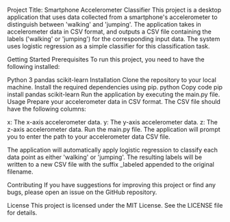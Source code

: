 Project Title: Smartphone Accelerometer Classifier
This project is a desktop application that uses data collected from a smartphone's accelerometer to distinguish between 'walking' and 'jumping'. The application takes in accelerometer data in CSV format, and outputs a CSV file containing the labels ('walking' or 'jumping') for the corresponding input data. The system uses logistic regression as a simple classifier for this classification task.

Getting Started
Prerequisites
To run this project, you need to have the following installed:

Python 3
pandas
scikit-learn
Installation
Clone the repository to your local machine.
Install the required dependencies using pip.
python
Copy code
pip install pandas scikit-learn
Run the application by executing the main.py file.
Usage
Prepare your accelerometer data in CSV format. The CSV file should have the following columns:

x: The x-axis accelerometer data.
y: The y-axis accelerometer data.
z: The z-axis accelerometer data.
Run the main.py file. The application will prompt you to enter the path to your accelerometer data CSV file.

The application will automatically apply logistic regression to classify each data point as either 'walking' or 'jumping'. The resulting labels will be written to a new CSV file with the suffix _labeled appended to the original filename.

Contributing
If you have suggestions for improving this project or find any bugs, please open an issue on the GitHub repository.

License
This project is licensed under the MIT License. See the LICENSE file for details.
